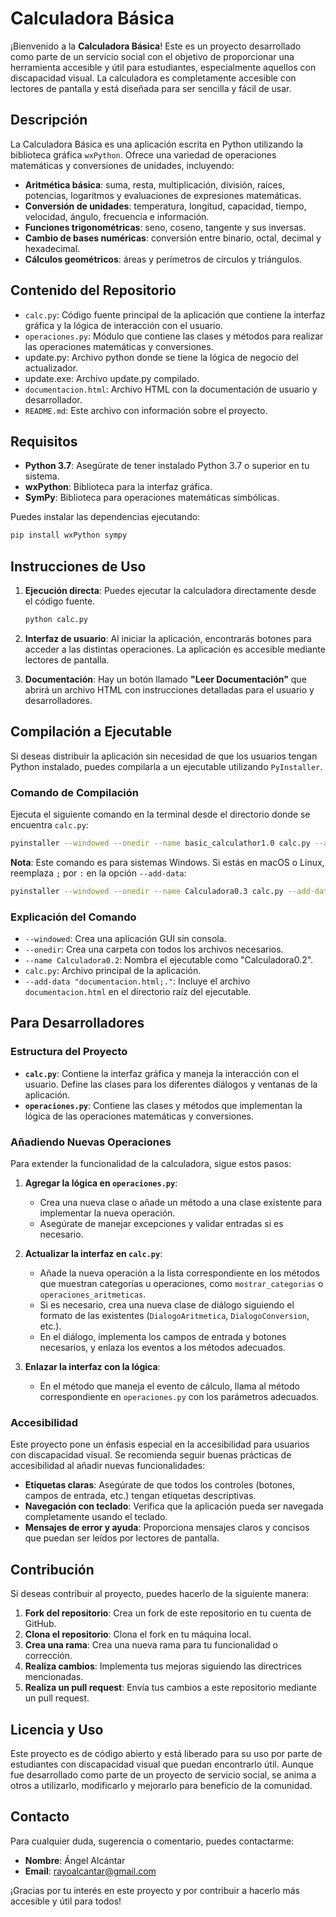 ﻿# Calculadora Básica

¡Bienvenido a la **Calculadora Básica**! Este es un proyecto desarrollado como parte de un servicio social con el objetivo de proporcionar una herramienta accesible y útil para estudiantes, especialmente aquellos con discapacidad visual. La calculadora es completamente accesible con lectores de pantalla y está diseñada para ser sencilla y fácil de usar.

## Descripción

La Calculadora Básica es una aplicación escrita en Python utilizando la biblioteca gráfica `wxPython`. Ofrece una variedad de operaciones matemáticas y conversiones de unidades, incluyendo:

- **Aritmética básica**: suma, resta, multiplicación, división, raíces, potencias, logaritmos y evaluaciones de expresiones matemáticas.
- **Conversión de unidades**: temperatura, longitud, capacidad, tiempo, velocidad, ángulo, frecuencia e información.
- **Funciones trigonométricas**: seno, coseno, tangente y sus inversas.
- **Cambio de bases numéricas**: conversión entre binario, octal, decimal y hexadecimal.
- **Cálculos geométricos**: áreas y perímetros de círculos y triángulos.

## Contenido del Repositorio

- `calc.py`: Código fuente principal de la aplicación que contiene la interfaz gráfica y la lógica de interacción con el usuario.
- `operaciones.py`: Módulo que contiene las clases y métodos para realizar las operaciones matemáticas y conversiones.
- update.py: Archivo python donde se tiene la lógica de negocio del actualizador.
- update.exe: Archivo update.py compilado.
- `documentacion.html`: Archivo HTML con la documentación de usuario y desarrollador.
- `README.md`: Este archivo con información sobre el proyecto.

## Requisitos

- **Python 3.7**: Asegúrate de tener instalado Python 3.7 o superior  en tu sistema.
- **wxPython**: Biblioteca para la interfaz gráfica.
- **SymPy**: Biblioteca para operaciones matemáticas simbólicas.

Puedes instalar las dependencias ejecutando:

```bash
pip install wxPython sympy
```

## Instrucciones de Uso

1. **Ejecución directa**: Puedes ejecutar la calculadora directamente desde el código fuente.

   ```bash
   python calc.py
   ```

2. **Interfaz de usuario**: Al iniciar la aplicación, encontrarás botones para acceder a las distintas operaciones. La aplicación es accesible mediante lectores de pantalla.

3. **Documentación**: Hay un botón llamado **"Leer Documentación"** que abrirá un archivo HTML con instrucciones detalladas para el usuario y desarrolladores.

## Compilación a Ejecutable

Si deseas distribuir la aplicación sin necesidad de que los usuarios tengan Python instalado, puedes compilarla a un ejecutable utilizando `PyInstaller`.

### Comando de Compilación

Ejecuta el siguiente comando en la terminal desde el directorio donde se encuentra `calc.py`:

```bash
pyinstaller --windowed --onedir --name basic_calculathor1.0 calc.py --add-data "documentacion.html;." --add-binary "update.exe;." --hidden-import=packaging

```

**Nota**: Este comando es para sistemas Windows. Si estás en macOS o Linux, reemplaza `;` por `:` en la opción `--add-data`:

```bash
pyinstaller --windowed --onedir --name Calculadora0.3 calc.py --add-data "documentacion.html;." --hidden-import packaging

```

### Explicación del Comando

- `--windowed`: Crea una aplicación GUI sin consola.
- `--onedir`: Crea una carpeta con todos los archivos necesarios.
- `--name Calculadora0.2`: Nombra el ejecutable como "Calculadora0.2".
- `calc.py`: Archivo principal de la aplicación.
- `--add-data "documentacion.html;."`: Incluye el archivo `documentacion.html` en el directorio raíz del ejecutable.

## Para Desarrolladores

### Estructura del Proyecto

- **`calc.py`**: Contiene la interfaz gráfica y maneja la interacción con el usuario. Define las clases para los diferentes diálogos y ventanas de la aplicación.
- **`operaciones.py`**: Contiene las clases y métodos que implementan la lógica de las operaciones matemáticas y conversiones.

### Añadiendo Nuevas Operaciones

Para extender la funcionalidad de la calculadora, sigue estos pasos:

1. **Agregar la lógica en `operaciones.py`**:

   - Crea una nueva clase o añade un método a una clase existente para implementar la nueva operación.
   - Asegúrate de manejar excepciones y validar entradas si es necesario.

2. **Actualizar la interfaz en `calc.py`**:

   - Añade la nueva operación a la lista correspondiente en los métodos que muestran categorías u operaciones, como `mostrar_categorias` o `operaciones_aritmeticas`.
   - Si es necesario, crea una nueva clase de diálogo siguiendo el formato de las existentes (`DialogoAritmetica`, `DialogoConversion`, etc.).
   - En el diálogo, implementa los campos de entrada y botones necesarios, y enlaza los eventos a los métodos adecuados.

3. **Enlazar la interfaz con la lógica**:

   - En el método que maneja el evento de cálculo, llama al método correspondiente en `operaciones.py` con los parámetros adecuados.

### Accesibilidad

Este proyecto pone un énfasis especial en la accesibilidad para usuarios con discapacidad visual. Se recomienda seguir buenas prácticas de accesibilidad al añadir nuevas funcionalidades:

- **Etiquetas claras**: Asegúrate de que todos los controles (botones, campos de entrada, etc.) tengan etiquetas descriptivas.
- **Navegación con teclado**: Verifica que la aplicación pueda ser navegada completamente usando el teclado.
- **Mensajes de error y ayuda**: Proporciona mensajes claros y concisos que puedan ser leídos por lectores de pantalla.

## Contribución

Si deseas contribuir al proyecto, puedes hacerlo de la siguiente manera:

1. **Fork del repositorio**: Crea un fork de este repositorio en tu cuenta de GitHub.
2. **Clona el repositorio**: Clona el fork en tu máquina local.
3. **Crea una rama**: Crea una nueva rama para tu funcionalidad o corrección.
4. **Realiza cambios**: Implementa tus mejoras siguiendo las directrices mencionadas.
5. **Realiza un pull request**: Envía tus cambios a este repositorio mediante un pull request.

## Licencia y Uso

Este proyecto es de código abierto y está liberado para su uso por parte de estudiantes con discapacidad visual que puedan encontrarlo útil. Aunque fue desarrollado como parte de un proyecto de servicio social, se anima a otros a utilizarlo, modificarlo y mejorarlo para beneficio de la comunidad.

## Contacto

Para cualquier duda, sugerencia o comentario, puedes contactarme:

- **Nombre**: Ángel Alcántar
- **Email**: rayoalcantar@gmail.com

¡Gracias por tu interés en este proyecto y por contribuir a hacerlo más accesible y útil para todos!